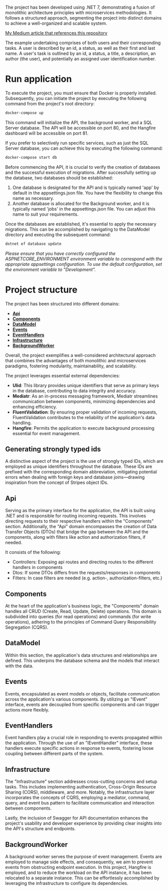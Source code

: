The project has been developed using .NET 7, demonstrating a fusion of monolithic architecture principles with microservices methodologies. It follows a structured approach, segmenting the project into distinct domains to achieve a well-organized and scalable system.

[My Medium article that references this repository](https://medium.com/@madslundt/how-to-write-a-well-structured-api-from-the-beginning-1b15992e09ce)

The example undertaking comprises of both users and their corresponding tasks.
A user is described by an id, a status, as well as their first and last name.
A user's task is outlined by an id, a status, a title, a description, an author (the user), and potentially an assigned user identification number.

# Run application
To execute the project, you must ensure that Docker is properly installed. Subsequently, you can initiate the project by executing the following command from the project's root directory:
```bash
docker-compose up
```
This command will initialize the API, the background worker, and a SQL Server database. The API will be accessible on port 80, and the Hangfire dashboard will be accessible on port 81.

If you prefer to selectively run specific services, such as just the SQL Server database, you can achieve this by executing the following command:
```bash
docker-compose start db
```

Before commencing the API, it is crucial to verify the creation of databases and the successful execution of migrations.
After successfully setting up the database, two databases should be established:
1. One database is designated for the API and is typically named 'app' by default in the appsettings.json file. You have the flexibility to change this name as necessary.
2. Another database is allocated for the Background worker, and it is typically named 'jobs' in the appsettings.json file. You can adjust this name to suit your requirements.

Once the databases are established, it's essential to apply the necessary migrations. This can be accomplished by navigating to the DataModel directory and executing the subsequent command:
```bash
dotnet ef database update
```
*Please ensure that you have correctly configured the ASPNETCORE_ENVIRONMENT environment variable to correspond with the appropriate appsettings configuration. To use the default configuration, set the environment variable to "Development".*

# Project structure
The project has been structured into different domains:
- [**Api**](#Api)
- [**Components**](#Component)
- [**DataModel** ](#DataModel)
- [**Events** ](#Events)
- [**EventHandlers** ](#EventHandlers)
- [**Infrastructure** ](#Infrastructure)
- [**BackgroundWorker**](#BackgroundWorker)

Overall, the project exemplifies a well-considered architectural approach that combines the advantages of both monolithic and microservices paradigms, fostering modularity, maintainability, and scalability.

The project leverages essential external dependencies:

- **Ulid**: This library provides unique identifiers that serve as primary keys in the database, contributing to data integrity and accuracy.
- **Mediatr**: As an in-process messaging framework, Mediatr streamlines communication between components, minimizing dependencies and enhancing efficiency.
- **FluentValidation**: By ensuring proper validation of incoming requests, FluentValidation contributes to the reliability of the application's data handling.
- **Hangfire**: Permits the application to execute background processing essential for event management.

## Generating strongly typed ids
A distinctive aspect of the project is the use of strongly typed IDs, which are employed as unique identifiers throughout the database. These IDs are prefixed with the corresponding domain abbreviation, mitigating potential errors when dealing with foreign keys and database joins—drawing inspiration from the concept of Stripes object IDs.

## Api
Serving as the primary interface for the application, the API is built using .NET and is responsible for routing incoming requests. This involves directing requests to their respective handlers within the "Components" section. Additionally, the "Api" domain encompasses the creation of Data Transfer Objects (DTOs) that bridge the gap between the API and the components, along with filters like action and authorization filters, if needed.

It consists of the following:
- Controllers: Exposing api routes and directing routes to the different handlers in components
- Dtos: If some DTOs differs from the requests/responses in components
- Filters:  In case filters are needed (e.g. action-, authorization-filters, etc.)

## Components
At the heart of the application's business logic, the "Components" domain handles all CRUD (Create, Read, Update, Delete) operations. This domain is subdivided into queries (for read operations) and commands (for write operations), adhering to the principles of Command Query Responsibility Segregation (CQRS).

## DataModel
Within this section, the application's data structures and relationships are defined. This underpins the database schema and the models that interact with the data.

## Events
Events, encapsulated as event models or objects, facilitate communication across the application's various components. By utilizing an "IEvent" interface, events are decoupled from specific components and can trigger actions more flexibly.

## EventHandlers
Event handlers play a crucial role in responding to events propagated within the application. Through the use of an "IEventHandler" interface, these handlers execute specific actions in response to events, fostering loose coupling between different parts of the system.

## Infrastructure
The "Infrastructure" section addresses cross-cutting concerns and setup tasks. This includes implementing authentication, Cross-Origin Resource Sharing (CORS), middleware, and more. Notably, the infrastructure layer incorporates the concepts of CQRS, employing a mediator, command, query, and event bus pattern to facilitate communication and interaction between components.

Lastly, the inclusion of Swagger for API documentation enhances the project's usability and developer experience by providing clear insights into the API's structure and endpoints.

## BackgroundWorker
A background worker serves the purpose of event management. Events are employed to manage side effects, and consequently, we aim to prevent events from obstructing endpoint execution. In this project, Hangfire is employed, and to reduce the workload on the API instance, it has been relocated to a separate instance. This can be effortlessly accomplished by leveraging the infrastructure to configure its dependencies.
